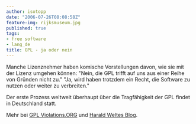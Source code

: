 ```yaml
---
author: isotopp
date: "2006-07-26T08:08:58Z"
feature-img: rijksmuseum.jpg
published: true
tags:
- free software
- lang_de
title: GPL - ja oder nein
---
```


Manche Lizenznehmer haben komische Vorstellungen davon, wie sie mit der Lizenz umgehen können:
"Nein, die GPL trifft auf uns aus einer Reihe von Gründen nicht zu."
"Ja, wird haben trotzdem ein Recht, die Software zu nutzen oder weiter zu verbreiten."

Der erste Prozess weltweit überhaupt über die Tragfähigkeit der GPL findet in Deutschland statt.

Mehr bei
[GPL Violations.ORG](http://www.gpl-violations.org) und
[Harald Weltes Blog](http://gnumonks.org/~laforge/weblog/2006/07/25/#20060725-court_hearing).
